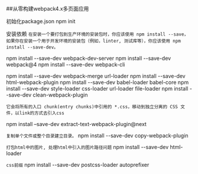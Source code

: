 ##从零构建webpack4.x多页面应用

初始化package.json
npm init

安装依赖
`在安装一个要打包到生产环境的安装包时，你应该使用 npm install --save，如果你在安装一个用于开发环境的安装包（例如，linter, 测试库等），你应该使用 npm install --save-dev。`

npm install --save-dev webpack-dev-server 
npm install --save-dev webpack@4 
npm install --save-dev webpack-cli 

npm install --save-dev webpack-merge url-loader
npm install --save-dev html-webpack-plugin 
npm install --save-dev babel-loader babel-core
npm install --save-dev style-loader css-loader url-loader file-loader
npm install --save-dev clean-webpack-plugin

`它会将所有的入口 chunk(entry chunks)中引用的 *.css，移动到独立分离的 CSS 文件，以link的方式去引入css`
<!-- npm install --save-dev extract-text-webpack-plugin 不支持webpack4.0以上版本--> 
npm install –save-dev extract-text-webpack-plugin@next

`复制单个文件或整个目录建立目录。`
npm install --save-dev copy-webpack-plugin


`打包html中的图片, 处理html中引入的图片路径问题`
npm install --save-dev html-loader

`css前缀`
npm install --save-dev postcss-loader autoprefixer
